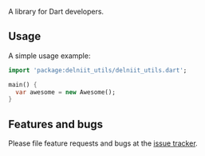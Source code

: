A library for Dart developers.

## Usage

A simple usage example:

```dart
import 'package:delniit_utils/delniit_utils.dart';

main() {
  var awesome = new Awesome();
}
```

## Features and bugs

Please file feature requests and bugs at the [issue tracker][tracker].

[tracker]: http://example.com/issues/replaceme
